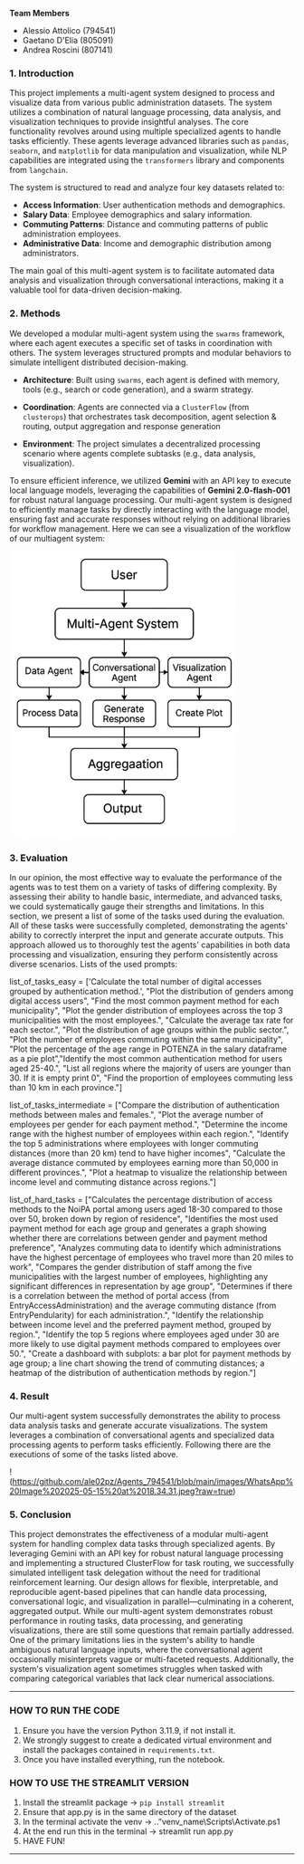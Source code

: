 **Team Members**
- Alessio Attolico (794541)
- Gaetano D'Elia (805091)
- Andrea Roscini (807141)

### 1. Introduction
This project implements a multi-agent system designed to process and visualize data from various public administration datasets. The system utilizes a combination of natural language processing, data analysis, and visualization techniques to provide insightful analyses.
The core functionality revolves around using multiple specialized agents to handle tasks efficiently. These agents leverage advanced libraries such as `pandas`, `seaborn`, and `matplotlib` for data manipulation and visualization, while NLP capabilities are integrated using the `transformers` library and components from `langchain`.

The system is structured to read and analyze four key datasets related to:
- **Access Information**: User authentication methods and demographics.
- **Salary Data**: Employee demographics and salary information.
- **Commuting Patterns**: Distance and commuting patterns of public administration employees.
- **Administrative Data**: Income and demographic distribution among administrators.

The main goal of this multi-agent system is to facilitate automated data analysis and visualization through conversational interactions, making it a valuable tool for data-driven decision-making.


### 2. Methods
We developed a modular multi-agent system using the `swarms` framework, where each agent executes a specific set of tasks in coordination with others. The system leverages structured prompts and modular behaviors to simulate intelligent distributed decision-making.
-  **Architecture**: Built using `swarms`, each agent is defined with memory, tools (e.g., search or code generation), and a swarm strategy.

- **Coordination**: Agents are connected via a `ClusterFlow` (from `clusterops`) that orchestrates task decomposition, agent selection & routing, output aggregation and response generation

-  **Environment**: The project simulates a decentralized processing scenario where agents complete subtasks (e.g., data analysis, visualization).

To ensure efficient inference, we utilized **Gemini** with an API key to execute local language models, leveraging the capabilities of **Gemini 2.0-flash-001** for robust natural language processing.
Our multi-agent system is designed to efficiently manage tasks by directly interacting with the language model, ensuring fast and accurate responses without relying on additional libraries for workflow management. Here we can see a visualization of the workflow of our multiagent system:

![Workflow Agents](https://github.com/ale02pz/Agents_794541/blob/main/images/workflow%20agents.png?raw=true)

### 3. Evaluation
In our opinion, the most effective way to evaluate the performance of the agents was to test them on a variety of tasks of differing complexity. By assessing their ability to handle basic, intermediate, and advanced tasks, we could systematically gauge their strengths and limitations. In this section, we present a list of some of the tasks used during the evaluation. All of these tasks were successfully completed, demonstrating the agents' ability to correctly interpret the input and generate accurate outputs.
This approach allowed us to thoroughly test the agents' capabilities in both data processing and visualization, ensuring they perform consistently across diverse scenarios.
Lists of the used prompts:

list_of_tasks_easy = ['Calculate the total number of digital accesses grouped by authentication method.', "Plot the distribution of genders among digital access users",
"Find the most common payment method for each municipality", "Plot the gender distribution of employees across the top 3 municipalities with the most employees.",
"Calculate the average tax rate for each sector.", "Plot the distribution of age groups within the public sector.", "Plot the number of employees commuting within the same municipality",
"Plot the percentage of the age range in POTENZA in the salary dataframe as a pie plot","Identify the most common authentication method for users aged 25-40.", 
"List all regions where the majority of users are younger than 30. If it is empty print 0", "Find the proportion of employees commuting less than 10 km in each province."]

list_of_tasks_intermediate = ["Compare the distribution of authentication methods between males and females.", "Plot the average number of employees per gender for each payment method.", "Determine the income range with the highest number of employees within each region.", "Identify the top 5 administrations where employees with longer commuting distances (more than 20 km) tend to have higher incomes", "Calculate the average distance commuted by employees earning more than 50,000 in different provinces.",
"Plot a heatmap to visualize the relationship between income level and commuting distance across regions."]

list_of_hard_tasks = ["Calculates the percentage distribution of access methods to the NoiPA portal among users aged 18-30 compared to those over 50, broken down by region of residence", "Identifies the most used payment method for each age group and generates a graph showing whether there are correlations between gender and payment method preference",
"Analyzes commuting data to identify which administrations have the highest percentage of employees who travel more than 20 miles to work",
"Compares the gender distribution of staff among the five municipalities with the largest number of employees, highlighting any significant differences in representation by age group",
"Determines if there is a correlation between the method of portal access (from EntryAccessAdministration) and the average commuting distance (from EntryPendularity) for each administration.", "Identify the relationship between income level and the preferred payment method, grouped by region.", "Identify the top 5 regions where employees aged under 30 are more likely to use digital payment methods compared to employees over 50.", "Create a dashboard with subplots: a bar plot for payment methods by age group; a line chart showing the trend of commuting distances; a heatmap of the distribution of authentication methods by region."]

### 4. Result
Our multi-agent system successfully demonstrates the ability to process data analysis tasks and generate accurate visualizations. The system leverages a combination of conversational agents and specialized data processing agents to perform tasks efficiently. Following there are the executions of some of the tasks listed above.

!(https://github.com/ale02pz/Agents_794541/blob/main/images/WhatsApp%20Image%202025-05-15%20at%2018.34.31.jpeg?raw=true)



### 5. Conclusion
This project demonstrates the effectiveness of a modular multi-agent system for handling complex data tasks through specialized agents. By leveraging Gemini with an API key for robust natural language processing and implementing a structured ClusterFlow for task routing, we successfully simulated intelligent task delegation without the need for traditional reinforcement learning. Our design allows for flexible, interpretable, and reproducible agent-based pipelines that can handle data processing, conversational logic, and visualization in parallel—culminating in a coherent, aggregated output.
While our multi-agent system demonstrates robust performance in routing tasks, data processing, and generating visualizations, there are still some questions that remain partially addressed. One of the primary limitations lies in the system's ability to handle ambiguous natural language inputs, where the conversational agent occasionally misinterprets vague or multi-faceted requests. Additionally, the system's visualization agent sometimes struggles when tasked with comparing categorical variables that lack clear numerical associations.

--------------------------------------------------------------
### HOW TO RUN THE CODE
1. Ensure you have the version Python 3.11.9, if not install it.
2. We strongly suggest to create a dedicated virtual environment and install the packages contained in `requirements.txt`.
3. Once you have installed everything, run the notebook.

### HOW TO USE THE STREAMLIT VERSION
1. Install the streamlit package -> `pip install streamlit`
2. Ensure that app.py is in the same directory of the dataset
3. In the terminal activate the venv -> .\.”venv_name\Scripts\Activate.ps1
4. At the end run this in the terminal -> streamlit run app.py
5. HAVE FUN!

---------------------------------------------------------------
